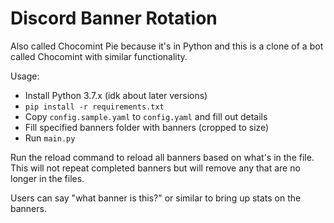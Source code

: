 # Discord Banner Rotation #

Also called Chocomint Pie because it's in Python and this is a clone of a bot called Chocomint with similar functionality.

Usage:
 - Install Python 3.7.x (idk about later versions)
 - `pip install -r requirements.txt`
 - Copy `config.sample.yaml` to `config.yaml` and fill out details
 - Fill specified banners folder with banners (cropped to size)
 - Run `main.py`

Run the reload command to reload all banners based on what's in the file. This will not repeat completed banners but will remove any that are no longer in the files.

Users can say "what banner is this?" or similar to bring up stats on the banners.